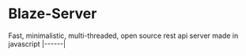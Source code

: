 # Blaze-Server
Fast, minimalistic, multi-threaded, open source rest api server made in javascript
|------|

